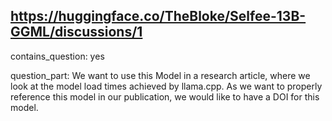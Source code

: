 ## https://huggingface.co/TheBloke/Selfee-13B-GGML/discussions/1

contains_question: yes

question_part: We want to use this Model in a research article, where we look at the model load times achieved by llama.cpp. As we want to properly reference this model in our publication, we would like to have a DOI for this model.